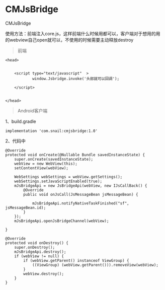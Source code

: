 # CMJsBridge
CMJsBridge

使用方法：前端注入core.js，这样前端什么时候用都可以，客户端对于想用的用的webview自己open就可以，不使用的时候需要主动释放destroy

>前端
	
	<head>
	    
	
	    <script type="text/javascript"  >
	            window.Jsbridge.invoke('头部就可以回调');
	
	    </script>
	
	
	</head>


>Android客户端

1、build.gradle
    
    implementation 'com.snail:cmjsbridge:1.0'


2、代码中

    @Override
    protected void onCreate(@Nullable Bundle savedInstanceState) {
        super.onCreate(savedInstanceState);
        webView = new WebView(this);
        setContentView(webView);
       
        WebSettings webSettings = webView.getSettings();
        webSettings.setJavaScriptEnabled(true);
        mJsBridgeApi = new JsBridgeApi(webView, new IJsCallBack() {
            @Override
            public void onJsCall(JsMessageBean jsMessageBean) {
 
                mJsBridgeApi.notifyNativeTaskFinished("sf", jsMessageBean.id);
            }
        });
        mJsBridgeApi.openJsBridgeChannel(webView);

    }

    @Override
    protected void onDestroy() {
        super.onDestroy();
        mJsBridgeApi.destroy();
        if (webView != null) {
            if (webView.getParent() instanceof ViewGroup) {
                ((ViewGroup) (webView.getParent())).removeView(webView);
            }
            webView.destroy();
        }
    }
    
